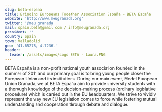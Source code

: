 ```yaml
---
slug: beta-espana
title: Bringing Europeans Together Association España - BETA España
website: 'http://www.meugranada.org'
twitter: '@meu_granada'
mail: spain.beta@gmail.com / info@meugranada.org
president: ''
country: Spain
town: Valladolid
geo: '41.65278,-4.72361'
header:
  teaser: /assets/images/Logo BETA - Laura.PNG
---
```

<!--StartFragment-->

BETA España is a non-profit national youth association founded in the summer of 2011 and our primary goal is to bring young people closer the European Union and its institutions. During our main event, Model European Union Granada, we at BETA España aim to provide university students with a thorough knowledge of the decision-making process (ordinary legislative procedure) which is carried out in the EU headquarters. We strive to vividly represent the way new EU legislation comes to force while fostering mutual understanding and cooperation through debate and dialogue.

<!--EndFragment-->
